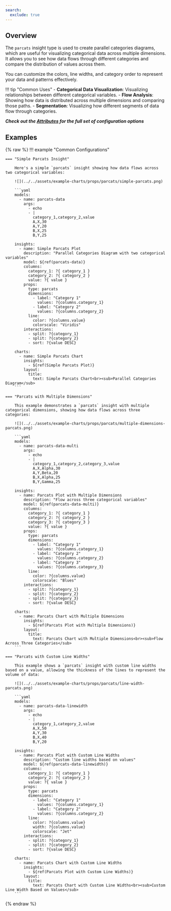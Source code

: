 ```yaml
---
search:
  exclude: true
---
```


<!--start-->

## Overview

The `parcats` insight type is used to create parallel categories diagrams, which are useful for visualizing categorical data across multiple dimensions. It allows you to see how data flows through different categories and compare the distribution of values across them.

You can customize the colors, line widths, and category order to represent your data and patterns effectively.

!!! tip "Common Uses" - **Categorical Data Visualization**: Visualizing relationships between different categorical variables. - **Flow Analysis**: Showing how data is distributed across multiple dimensions and comparing those paths. - **Segmentation**: Visualizing how different segments of data flow through categories.

_**Check out the [Attributes](../configuration/Insight/Props/Parcats/#attributes) for the full set of configuration options**_

## Examples

{% raw %}
!!! example "Common Configurations"

    === "Simple Parcats Insight"

        Here's a simple `parcats` insight showing how data flows across two categorical variables:

        ![](../../assets/example-charts/props/parcats/simple-parcats.png)

        ```yaml
        models:
          - name: parcats-data
            args:
              - echo
              - |
                category_1,category_2,value
                A,X,30
                A,Y,20
                B,X,25
                B,Y,25

        insights:
          - name: Simple Parcats Plot
            description: "Parallel Categories Diagram with two categorical variables"
            model: ${ref(parcats-data)}
            columns:
              category_1: ?{ category_1 }
              category_2: ?{ category_2 }
              value: ?{ value }
            props:
              type: parcats
              dimensions:
                - label: "Category 1"
                  values: ?{columns.category_1}
                - label: "Category 2"
                  values: ?{columns.category_2}
              line:
                color: ?{columns.value}
                colorscale: "Viridis"
            interactions:
              - split: ?{category_1}
              - split: ?{category_2}
              - sort: ?{value DESC}

        charts:
          - name: Simple Parcats Chart
            insights:
              - ${ref(Simple Parcats Plot)}
            layout:
              title:
                text: Simple Parcats Chart<br><sub>Parallel Categories Diagram</sub>
        ```

    === "Parcats with Multiple Dimensions"

        This example demonstrates a `parcats` insight with multiple categorical dimensions, showing how data flows across three categories:

        ![](../../assets/example-charts/props/parcats/multiple-dimensions-parcats.png)

        ```yaml
        models:
          - name: parcats-data-multi
            args:
              - echo
              - |
                category_1,category_2,category_3,value
                A,X,Alpha,30
                A,Y,Beta,20
                B,X,Alpha,25
                B,Y,Gamma,25

        insights:
          - name: Parcats Plot with Multiple Dimensions
            description: "Flow across three categorical variables"
            model: ${ref(parcats-data-multi)}
            columns:
              category_1: ?{ category_1 }
              category_2: ?{ category_2 }
              category_3: ?{ category_3 }
              value: ?{ value }
            props:
              type: parcats
              dimensions:
                - label: "Category 1"
                  values: ?{columns.category_1}
                - label: "Category 2"
                  values: ?{columns.category_2}
                - label: "Category 3"
                  values: ?{columns.category_3}
              line:
                color: ?{columns.value}
                colorscale: "Blues"
            interactions:
              - split: ?{category_1}
              - split: ?{category_2}
              - split: ?{category_3}
              - sort: ?{value DESC}

        charts:
          - name: Parcats Chart with Multiple Dimensions
            insights:
              - ${ref(Parcats Plot with Multiple Dimensions)}
            layout:
              title:
                text: Parcats Chart with Multiple Dimensions<br><sub>Flow Across Three Categories</sub>
        ```

    === "Parcats with Custom Line Widths"

        This example shows a `parcats` insight with custom line widths based on a value, allowing the thickness of the lines to represent the volume of data:

        ![](../../assets/example-charts/props/parcats/line-width-parcats.png)

        ```yaml
        models:
          - name: parcats-data-linewidth
            args:
              - echo
              - |
                category_1,category_2,value
                A,X,50
                A,Y,30
                B,X,40
                B,Y,20

        insights:
          - name: Parcats Plot with Custom Line Widths
            description: "Custom line widths based on values"
            model: ${ref(parcats-data-linewidth)}
            columns:
              category_1: ?{ category_1 }
              category_2: ?{ category_2 }
              value: ?{ value }
            props:
              type: parcats
              dimensions:
                - label: "Category 1"
                  values: ?{columns.category_1}
                - label: "Category 2"
                  values: ?{columns.category_2}
              line:
                color: ?{columns.value}
                width: ?{columns.value}
                colorscale: "Jet"
            interactions:
              - split: ?{category_1}
              - split: ?{category_2}
              - sort: ?{value DESC}

        charts:
          - name: Parcats Chart with Custom Line Widths
            insights:
              - ${ref(Parcats Plot with Custom Line Widths)}
            layout:
              title:
                text: Parcats Chart with Custom Line Widths<br><sub>Custom Line Width Based on Values</sub>
        ```

{% endraw %}

<!--end-->
